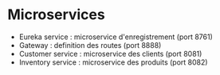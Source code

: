 # Microservices

- Eureka service : microservice d'enregistrement (port 8761)
- Gateway : definition des routes (port 8888)
- Customer service : microservice des clients (port 8081)
- Inventory service : microservice des produits (port 8082)
